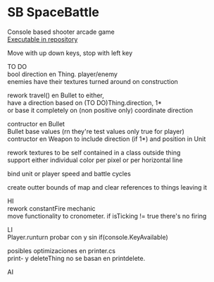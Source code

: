 # SB SpaceBattle
Console based shooter arcade game  
[Executable in repository](https://github.com/Daniel249/SB/raw/master/SBattle.exe "SBattle.exe download")

Move with up down keys, stop with left key

TO DO  
bool direction en Thing. player/enemy  
enemies have their textures turned around on construction

rework travel() en Bullet to either,  
have a direction based on (TO DO)Thing.direction,  1*  
or base it completely on (non positive only) coordinate direction

contructor en Bullet  
Bullet base values (rn they're test values only true for player)  
contructor en Weapon to include direction (if 1*) and position in Unit

rework textures to be self contained in a class outside thing  
support either individual color per pixel or per horizontal line

bind unit or player speed and battle cycles

create outter bounds of map and clear references to things leaving it

HI  
rework constantFire mechanic  
move functionality to cronometer. if isTicking != true there's no firing

LI  
Player.runturn probar con y sin if(console.KeyAvailable)

posibles optimizaciones en printer.cs  
print- y deleteThing no se basan en printdelete.



AI

